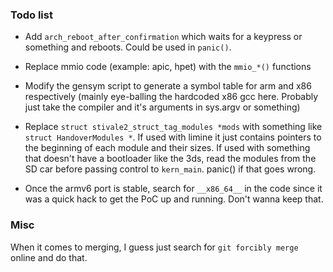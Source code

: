 ### Todo list

- Add `arch_reboot_after_confirmation` which waits for a keypress or something and reboots. Could be used in `panic()`.

- Replace mmio code (example: apic, hpet) with the `mmio_*()` functions

- Modify the gensym script to generate a symbol table for arm and x86 respectively (mainly eye-balling the hardcoded x86 gcc here. Probably just take the compiler and it's arguments in sys.argv or something)

- Replace `struct stivale2_struct_tag_modules *mods` with something like `struct HandoverModules *`. If used with limine it just contains pointers to the beginning of each module and their sizes. If used with something that doesn't have a bootloader like the 3ds, read the modules from the SD car before passing control to `kern_main`. panic() if that goes wrong.

- Once the armv6 port is stable, search for `__x86_64__` in the code since it was a quick hack to get the PoC up and running. Don't wanna keep that.

### Misc
When it comes to merging, I guess just search for `git forcibly merge` online and do that.
